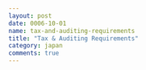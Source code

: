 ```yaml
---
layout: post
date: 0006-10-01
name: tax-and-auditing-requirements
title: "Tax & Auditing Requirements"
category: japan
comments: true
---
```


